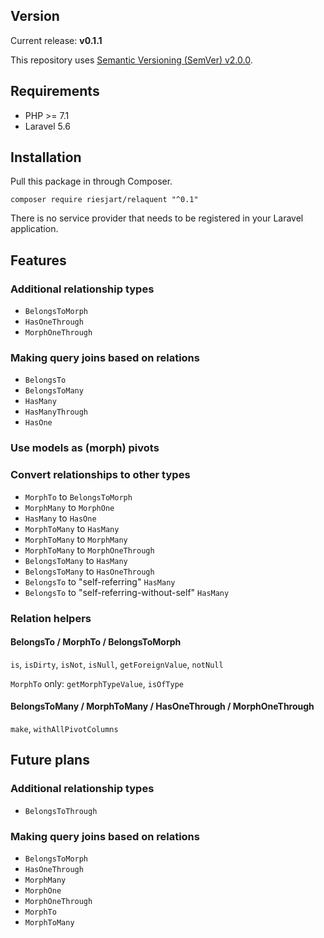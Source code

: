 ## Version

Current release: **v0.1.1**

This repository uses [Semantic Versioning (SemVer) v2.0.0](http://semver.org/spec/v2.0.0.html).

## Requirements

* PHP >= 7.1
* Laravel 5.6

## Installation

Pull this package in through Composer.

```
composer require riesjart/relaquent "^0.1"
```

There is no service provider that needs to be registered in your Laravel application.

## Features

### Additional relationship types

* `BelongsToMorph`
* `HasOneThrough`
* `MorphOneThrough`

### Making query joins based on relations

* `BelongsTo`
* `BelongsToMany`
* `HasMany`
* `HasManyThrough`
* `HasOne`

### Use models as (morph) pivots

### Convert relationships to other types

* `MorphTo` to `BelongsToMorph`
* `MorphMany` to `MorphOne`
* `HasMany` to `HasOne`
* `MorphToMany` to `HasMany`
* `MorphToMany` to `MorphMany`
* `MorphToMany` to `MorphOneThrough`
* `BelongsToMany` to `HasMany`
* `BelongsToMany` to `HasOneThrough`
* `BelongsTo` to "self-referring" `HasMany`
* `BelongsTo` to "self-referring-without-self" `HasMany`

### Relation helpers

#### BelongsTo / MorphTo / BelongsToMorph

`is`, `isDirty`, `isNot`, `isNull`, `getForeignValue`, `notNull`

`MorphTo` only: `getMorphTypeValue`, `isOfType`

#### BelongsToMany / MorphToMany / HasOneThrough / MorphOneThrough

`make`, `withAllPivotColumns`

## Future plans

### Additional relationship types

* `BelongsToThrough`

### Making query joins based on relations

* `BelongsToMorph`
* `HasOneThrough`
* `MorphMany`
* `MorphOne`
* `MorphOneThrough`
* `MorphTo`
* `MorphToMany`
